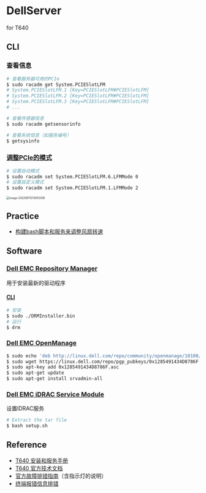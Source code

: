 # DellServer

for T640

## CLI

### 查看信息

```bash
# 查看服务器可用的PCIe
$ sudo racadm get System.PCIESlotLFM
# System.PCIESlotLFM.1 [Key=PCIESlotLFM#PCIESlotLFM]
# System.PCIESlotLFM.2 [Key=PCIESlotLFM#PCIESlotLFM]
# System.PCIESlotLFM.3 [Key=PCIESlotLFM#PCIESlotLFM]
# ...

# 查看传感器信息
$ sudo racadm getsensorinfo

# 查看系统信息（如服务编号）
$ getsysinfo
```

### [调整PCIe的模式](https://www.dell.com/support/manuals/en-us/oth-t640/idrac9_racadm_ar_refguide/system.pcieslotlfm.lfmmode-read-or-write?guid=guid-adc0ce99-37d7-411c-a0a0-ec85f9ed6ec1&lang=en-us)

```bash
# 设置自动模式
$ sudo racadm set System.PCIESlotLFM.6.LFMMode 0
# 设置自定义模式
$ sudo racadm set System.PCIESlotLFM.1.LFMMode 2
```

<img src="https://natsu-akatsuki.oss-cn-guangzhou.aliyuncs.com/img/image-20220611213053308.png" alt="image-20220611213053308" style="zoom: 50%;" />

## Practice

- [构建bash脚本和服务来调整风扇转速](https://gist.github.com/Natsu-Akatsuki/a4d5650041dfb9330d570665067a5f50#file-auto_adjust_fan)

## Software

### [Dell EMC Repository Manager](https://www.dell.com/support/home/en-in/drivers/DriversDetails?driverid=4d32v)

用于安装最新的驱动程序

#### [CLI](https://www.dell.com/support/manuals/en-in/repository-manager-v3.1/drm3.1_qig/sample-commands?guid=guid-94f7696b-7aa7-496d-9160-5db042e148c6&lang=en-us)

```bash
# 安装
$ sudo ./DRMInstaller.bin
# 运行
$ drm
```

### [Dell EMC OpenManage](https://linux.dell.com/repo/community/openmanage/)

```bash
$ sudo echo 'deb http://linux.dell.com/repo/community/openmanage/10100/focal focal main' | sudo tee -a /etc/apt/sources.list.d/linux.dell.com.sources.list
$ sudo wget https://linux.dell.com/repo/pgp_pubkeys/0x1285491434D8786F.asc
$ sudo apt-key add 0x1285491434D8786F.asc
$ sudo apt-get update
$ sudo apt-get install srvadmin-all
```

### [Dell EMC iDRAC Service Module](https://www.dell.com/support/home/en-us/product-support/product/poweredge-t640/drivers)

设置IDRAC服务

```bash
# Extract the tar file
$ bash setup.sh
```

## Reference

- [T640 安装和服务手册](https://www.dell.com/support/manuals/en-us/poweredge-t640/pet640_ism_pub/%E6%B3%A8%E6%84%8F%E3%80%81%E5%B0%8F%E5%BF%83%E5%92%8C%E8%AD%A6%E5%91%8A?guid=guid-5b8de7b7-879f-45a4-88e0-732155904029&lang=zh-cn)
- [T640 官方技术文档](https://i.dell.com/sites/csdocuments/Shared-Content_data-Sheets_Documents/ja/jp/Dell-EMC-PowerEdge-T640-Technical-Guide-2018Jun24.pdf)
- [官方故障排错指南](https://dl.dell.com/topics/pdf/troubleshootingguide_zh-cn.pdf)（含指示灯的说明）
- [终端报错信息排错](https://www.dell.com/support/manuals/en-in/dell-opnmang-sw-v8.0.1/eemi_13g-v1/uefi-event-messages?guid=guid-c1c6f253-f8ef-43bf-b8ed-1a9b2a910ac4&lang=en-us)
